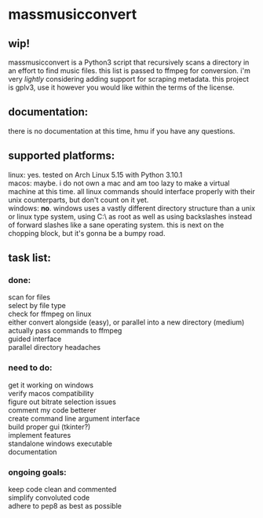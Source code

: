# massmusicconvert

## wip!

massmusicconvert is a Python3 script that recursively scans a directory in an effort to find music files. this list is passed to ffmpeg for conversion. i'm very *lightly* considering adding support for scraping metadata. this project is gplv3, use it however you would like within the terms of the license.  

## documentation:

there is no documentation at this time, hmu if you have any questions.  

## supported platforms:

linux: yes. tested on Arch Linux 5.15 with Python 3.10.1  
macos: maybe. i do not own a mac and am too lazy to make a virtual machine at this time. all linux commands should interface properly with their unix counterparts, but don't count on it yet.  
windows: **no**. windows uses a vastly different directory structure than a unix or linux type system, using C:\ as root as well as using backslashes instead of forward slashes like a sane operating system. this is next on the chopping block, but it's gonna be a bumpy road.  

## task list:

### done:

scan for files  
select by file type  
check for ffmpeg on linux  
either convert alongside (easy), or parallel into a new directory (medium)  
actually pass commands to ffmpeg  
guided interface  
parallel directory headaches

### need to do:

get it working on windows  
verify macos compatibility  
figure out bitrate selection issues  
comment my code betterer  
create command line argument interface  
build proper gui (tkinter?)  
implement features  
standalone windows executable  
documentation  

### ongoing goals:

keep code clean and commented  
simplify convoluted code  
adhere to pep8 as best as possible  
